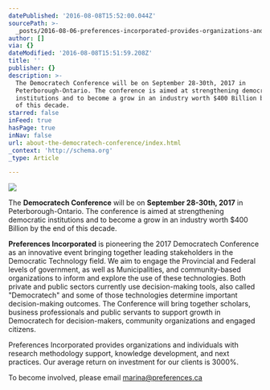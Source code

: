 ```yaml
---
datePublished: '2016-08-08T15:52:00.044Z'
sourcePath: >-
  _posts/2016-08-06-preferences-incorporated-provides-organizations-and-individu.md
author: []
via: {}
dateModified: '2016-08-08T15:51:59.208Z'
title: ''
publisher: {}
description: >-
  The Democratech Conference will be on September 28-30th, 2017 in
  Peterborough-Ontario. The conference is aimed at strengthening democratic
  institutions and to become a grow in an industry worth $400 Billion by the end
  of this decade.
starred: false
inFeed: true
hasPage: true
inNav: false
url: about-the-democratech-conference/index.html
_context: 'http://schema.org'
_type: Article

---
```

![](https://the-grid-user-content.s3-us-west-2.amazonaws.com/a4fd8746-9362-4418-9273-0b263487661d.png)

The **Democratech Conference** will be on **September 28-30th, 2017** in Peterborough-Ontario. The conference is aimed at strengthening democratic institutions and to become a grow in an industry worth $400 Billion by the end of this decade.

**Preferences Incorporated** is pioneering the 2017 Democratech Conference as an innovative event bringing together leading stakeholders in the Democratic Technology field. We aim to engage the Provincial and Federal levels of government, as well as Municipalities, and community-based organizations to inform and explore the use of these technologies. Both private and public sectors currently use decision-making tools, also called "Democratech" and some of those technologies determine important decision-making outcomes. The Conference will bring together scholars, business professionals and public servants to support growth in Democratech for decision-makers, community organizations and engaged citizens.

Preferences Incorporated provides organizations and individuals with research methodology support, knowledge development, and next practices. Our average return on investment for our clients is 3000%.

To become involved, please email marina@preferences.ca